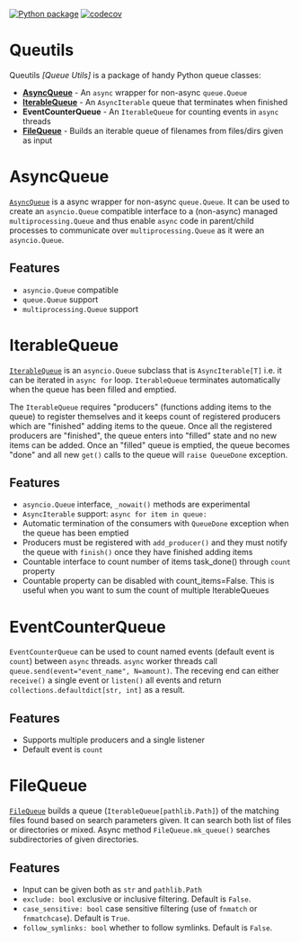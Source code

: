 [![Python package](https://github.com/Jylpah/queutils/actions/workflows/python-package.yml/badge.svg)](https://github.com/Jylpah/queutils/actions/workflows/python-package.yml)  [![codecov](https://codecov.io/gh/Jylpah/queutils/graph/badge.svg?token=rMKdbfHOFs)](https://codecov.io/gh/Jylpah/queutils)

# Queutils

Queutils *[Queue Utils]* is a package of handy Python queue classes:

- **[AsyncQueue](docs/asyncqueue.md)** - An `async` wrapper for non-async `queue.Queue`
- **[IterableQueue](docs/iterablequeue.md)** - An `AsyncIterable` queue that terminates when finished
- **EventCounterQueue** - An `IterableQueue` for counting events in `async` threads
- **[FileQueue](docs/filequeue.md)** - Builds an iterable queue of filenames from files/dirs given as input


# AsyncQueue

[`AsyncQueue`](docs/asyncqueue.md) is a async wrapper for non-async `queue.Queue`. It can be used to create 
an `asyncio.Queue` compatible interface to a (non-async) managed `multiprocessing.Queue` and thus enable `async` code in parent/child processes to communicate over  `multiprocessing.Queue` as it were an `asyncio.Queue`. 

## Features 

- `asyncio.Queue` compatible
- `queue.Queue` support
- `multiprocessing.Queue` support


# IterableQueue

[`IterableQueue`](docs/iterablequeue.md) is an `asyncio.Queue` subclass that is `AsyncIterable[T]` i.e. it can be 
iterated in `async for` loop. `IterableQueue` terminates automatically when the queue has been filled and emptied. 

The `IterableQueue` requires "producers" (functions adding items to the queue) to register themselves and it 
keeps count of registered producers which are "finished" adding items to the queue. Once all the registered 
producers are "finished", the queue enters into "filled" state and no new items can be added. Once an 
"filled" queue is emptied, the queue becomes "done" and all new `get()` calls to the queue will 
`raise QueueDone` exception. 
    
## Features

- `asyncio.Queue` interface, `_nowait()` methods are experimental
- `AsyncIterable` support: `async for item in queue:`
- Automatic termination of the consumers with `QueueDone` exception when the queue has been emptied 
- Producers must be registered with `add_producer()` and they must notify the queue
  with `finish()` once they have finished adding items 
- Countable interface to count number of items task_done() through `count` property
- Countable property can be disabled with count_items=False. This is useful when you
    want to sum the count of multiple IterableQueues 

# EventCounterQueue

`EventCounterQueue` can be used to count named events (default event is `count`) between `async` threads. `async` worker threads call `queue.send(event="event_name", N=amount)`. The receving end can either `receive()` a single event or `listen()` all  events and return `collections.defaultdict[str, int]` as a result.

## Features

- Supports multiple producers and a single listener
- Default event is `count`


# FileQueue

[`FileQueue`](docs/filequeue.md) builds a queue (`IterableQueue[pathlib.Path]`) of the matching 
files found based on search parameters given. It can search both list of files or directories or 
mixed. Async method `FileQueue.mk_queue()` searches subdirectories of given directories.  

## Features

- Input can be given both as `str` and `pathlib.Path`
- `exclude: bool` exclusive or  inclusive filtering. Default is `False`.
- `case_sensitive: bool` case sensitive filtering (use of `fnmatch` or `fnmatchcase`). Default is `True`.
- `follow_symlinks: bool` whether to follow symlinks. Default is `False`.

